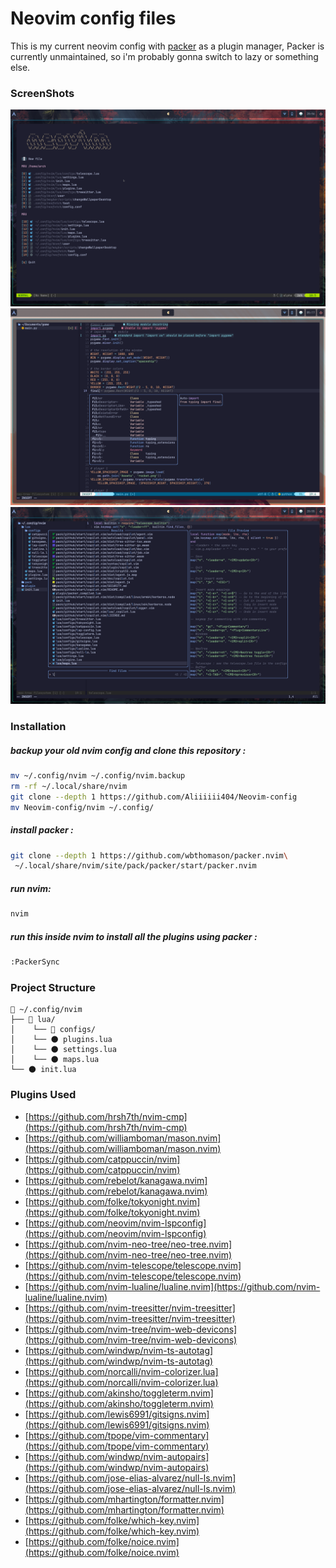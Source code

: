 # Neovim config files

This is my current neovim config with [packer](https://github.com/wbthomason/packer.nvim) as a plugin manager, Packer is currently unmaintained, so i'm probably gonna switch to lazy or something else.

### ScreenShots

![Image Alt Text](https://github.com/Aliiiiii404/Neovim-config/blob/main/screenshots/neovim-alpha.png)
![Image Alt Text](https://github.com/Aliiiiii404/Neovim-config/blob/main/screenshots/cmp-screen.png)
![Image Alt Text](https://github.com/Aliiiiii404/Neovim-config/blob/main/screenshots/telescope.png)

### Installation

##### backup your old nvim config and clone this repository :

```bash
mv ~/.config/nvim ~/.config/nvim.backup
rm -rf ~/.local/share/nvim
git clone --depth 1 https://github.com/Aliiiiii404/Neovim-config
mv Neovim-config/nvim ~/.config/
```
##### install packer :

```bash
git clone --depth 1 https://github.com/wbthomason/packer.nvim\
 ~/.local/share/nvim/site/pack/packer/start/packer.nvim
```
##### run nvim:

```bash
nvim
```

##### run this inside nvim to install all the plugins using packer :

```bash
:PackerSync
```

### Project Structure

```plaintext
📂 ~/.config/nvim
├── 📂 lua/
│    └── 📂 configs/
│    └── 🌑 plugins.lua
│    └── 🌑 settings.lua
│    └── 🌑 maps.lua
└── 🌑 init.lua
```

### Plugins Used

- [https://github.com/hrsh7th/nvim-cmp](https://github.com/hrsh7th/nvim-cmp)
- [https://github.com/williamboman/mason.nvim](https://github.com/williamboman/mason.nvim)
- [https://github.com/catppuccin/nvim](https://github.com/catppuccin/nvim)
- [https://github.com/rebelot/kanagawa.nvim](https://github.com/rebelot/kanagawa.nvim)
- [https://github.com/folke/tokyonight.nvim](https://github.com/folke/tokyonight.nvim)
- [https://github.com/neovim/nvim-lspconfig](https://github.com/neovim/nvim-lspconfig)
- [https://github.com/nvim-neo-tree/neo-tree.nvim](https://github.com/nvim-neo-tree/neo-tree.nvim)
- [https://github.com/nvim-telescope/telescope.nvim](https://github.com/nvim-telescope/telescope.nvim)
- [https://github.com/nvim-lualine/lualine.nvim](https://github.com/nvim-lualine/lualine.nvim)
- [https://github.com/nvim-treesitter/nvim-treesitter](https://github.com/nvim-treesitter/nvim-treesitter)
- [https://github.com/nvim-tree/nvim-web-devicons](https://github.com/nvim-tree/nvim-web-devicons)
- [https://github.com/windwp/nvim-ts-autotag](https://github.com/windwp/nvim-ts-autotag)
- [https://github.com/norcalli/nvim-colorizer.lua](https://github.com/norcalli/nvim-colorizer.lua)
- [https://github.com/akinsho/toggleterm.nvim](https://github.com/akinsho/toggleterm.nvim)
- [https://github.com/lewis6991/gitsigns.nvim](https://github.com/lewis6991/gitsigns.nvim)
- [https://github.com/tpope/vim-commentary](https://github.com/tpope/vim-commentary)
- [https://github.com/windwp/nvim-autopairs](https://github.com/windwp/nvim-autopairs)
- [https://github.com/jose-elias-alvarez/null-ls.nvim](https://github.com/jose-elias-alvarez/null-ls.nvim)
- [https://github.com/mhartington/formatter.nvim](https://github.com/mhartington/formatter.nvim)
- [https://github.com/folke/which-key.nvim](https://github.com/folke/which-key.nvim)
- [https://github.com/folke/noice.nvim](https://github.com/folke/noice.nvim)

